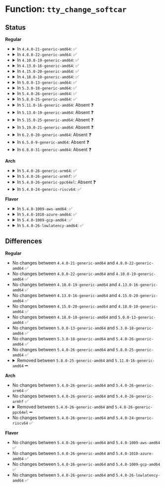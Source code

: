 # Function: <code>tty_change_softcar</code>

## Status
<b>Regular</b>
<ul>
<li>
<details>
<summary>In <code>4.4.0-21-generic-amd64</code>: ✅</summary>

```c
int tty_change_softcar(struct tty_struct * tty, int arg)
```

```json
{
  "name": "tty_change_softcar",
  "collision_type": "Unique Static",
  "inline_type": "No",
  "funcs": [
    {
      "addr": 18446744071583990928,
      "name": "tty_change_softcar",
      "external": false,
      "loc": "drivers/tty/tty_ioctl.c:906",
      "file": "drivers/tty/tty_ioctl.c",
      "inline": "seen, unknown",
      "caller_inline": [],
      "caller_func": [
        "drivers/tty/tty_ioctl.c:tty_mode_ioctl"
      ]
    }
  ],
  "symbols": [
    {
      "addr": 18446744071583990928,
      "name": "tty_change_softcar",
      "section": ".text",
      "bind": "STB_LOCAL",
      "size": 239
    }
  ]
}
```
</details>
</li>
<li>
<details>
<summary>In <code>4.8.0-22-generic-amd64</code>: ✅</summary>

```c
int tty_change_softcar(struct tty_struct * tty, int arg)
```

```json
{
  "name": "tty_change_softcar",
  "collision_type": "Unique Static",
  "inline_type": "No",
  "funcs": [
    {
      "addr": 18446744071584323040,
      "name": "tty_change_softcar",
      "external": false,
      "loc": "drivers/tty/tty_ioctl.c:899",
      "file": "drivers/tty/tty_ioctl.c",
      "inline": "seen, unknown",
      "caller_inline": [],
      "caller_func": [
        "drivers/tty/tty_ioctl.c:tty_mode_ioctl"
      ]
    }
  ],
  "symbols": [
    {
      "addr": 18446744071584323040,
      "name": "tty_change_softcar",
      "section": ".text",
      "bind": "STB_LOCAL",
      "size": 236
    }
  ]
}
```
</details>
</li>
<li>
<details>
<summary>In <code>4.10.0-19-generic-amd64</code>: ✅</summary>

```c
int tty_change_softcar(struct tty_struct * tty, int arg)
```

```json
{
  "name": "tty_change_softcar",
  "collision_type": "Unique Static",
  "inline_type": "No",
  "funcs": [
    {
      "addr": 18446744071584505072,
      "name": "tty_change_softcar",
      "external": false,
      "loc": "drivers/tty/tty_ioctl.c:899",
      "file": "drivers/tty/tty_ioctl.c",
      "inline": "seen, unknown",
      "caller_inline": [],
      "caller_func": [
        "drivers/tty/tty_ioctl.c:tty_mode_ioctl"
      ]
    }
  ],
  "symbols": [
    {
      "addr": 18446744071584505072,
      "name": "tty_change_softcar",
      "section": ".text",
      "bind": "STB_LOCAL",
      "size": 236
    }
  ]
}
```
</details>
</li>
<li>
<details>
<summary>In <code>4.13.0-16-generic-amd64</code>: ✅</summary>

```c
int tty_change_softcar(struct tty_struct * tty, int arg)
```

```json
{
  "name": "tty_change_softcar",
  "collision_type": "Unique Static",
  "inline_type": "No",
  "funcs": [
    {
      "addr": 18446744071584584384,
      "name": "tty_change_softcar",
      "external": false,
      "loc": "drivers/tty/tty_ioctl.c:677",
      "file": "drivers/tty/tty_ioctl.c",
      "inline": "seen, unknown",
      "caller_inline": [],
      "caller_func": [
        "drivers/tty/tty_ioctl.c:tty_mode_ioctl"
      ]
    }
  ],
  "symbols": [
    {
      "addr": 18446744071584584384,
      "name": "tty_change_softcar",
      "section": ".text",
      "bind": "STB_LOCAL",
      "size": 236
    }
  ]
}
```
</details>
</li>
<li>
<details>
<summary>In <code>4.15.0-20-generic-amd64</code>: ✅</summary>

```c
int tty_change_softcar(struct tty_struct * tty, int arg)
```

```json
{
  "name": "tty_change_softcar",
  "collision_type": "Unique Static",
  "inline_type": "No",
  "funcs": [
    {
      "addr": 18446744071584996464,
      "name": "tty_change_softcar",
      "external": false,
      "loc": "drivers/tty/tty_ioctl.c:678",
      "file": "drivers/tty/tty_ioctl.c",
      "inline": "seen, unknown",
      "caller_inline": [],
      "caller_func": [
        "drivers/tty/tty_ioctl.c:tty_mode_ioctl"
      ]
    }
  ],
  "symbols": [
    {
      "addr": 18446744071584996464,
      "name": "tty_change_softcar",
      "section": ".text",
      "bind": "STB_LOCAL",
      "size": 239
    }
  ]
}
```
</details>
</li>
<li>
<details>
<summary>In <code>4.18.0-10-generic-amd64</code>: ✅</summary>

```c
int tty_change_softcar(struct tty_struct * tty, int arg)
```

```json
{
  "name": "tty_change_softcar",
  "collision_type": "Unique Static",
  "inline_type": "No",
  "funcs": [
    {
      "addr": 18446744071585230640,
      "name": "tty_change_softcar",
      "external": false,
      "loc": "drivers/tty/tty_ioctl.c:678",
      "file": "drivers/tty/tty_ioctl.c",
      "inline": "seen, unknown",
      "caller_inline": [],
      "caller_func": [
        "drivers/tty/tty_ioctl.c:tty_mode_ioctl"
      ]
    }
  ],
  "symbols": [
    {
      "addr": 18446744071585230640,
      "name": "tty_change_softcar",
      "section": ".text",
      "bind": "STB_LOCAL",
      "size": 343
    }
  ]
}
```
</details>
</li>
<li>
<details>
<summary>In <code>5.0.0-13-generic-amd64</code>: ✅</summary>

```c
int tty_change_softcar(struct tty_struct * tty, int arg)
```

```json
{
  "name": "tty_change_softcar",
  "collision_type": "Unique Static",
  "inline_type": "No",
  "funcs": [
    {
      "addr": 18446744071585349936,
      "name": "tty_change_softcar",
      "external": false,
      "loc": "drivers/tty/tty_ioctl.c:678",
      "file": "drivers/tty/tty_ioctl.c",
      "inline": "seen, unknown",
      "caller_inline": [],
      "caller_func": [
        "drivers/tty/tty_ioctl.c:tty_mode_ioctl"
      ]
    }
  ],
  "symbols": [
    {
      "addr": 18446744071585349936,
      "name": "tty_change_softcar",
      "section": ".text",
      "bind": "STB_LOCAL",
      "size": 343
    }
  ]
}
```
</details>
</li>
<li>
<details>
<summary>In <code>5.3.0-18-generic-amd64</code>: ✅</summary>

```c
int tty_change_softcar(struct tty_struct * tty, int arg)
```

```json
{
  "name": "tty_change_softcar",
  "collision_type": "Unique Static",
  "inline_type": "No",
  "funcs": [
    {
      "addr": 18446744071585563104,
      "name": "tty_change_softcar",
      "external": false,
      "loc": "drivers/tty/tty_ioctl.c:678",
      "file": "drivers/tty/tty_ioctl.c",
      "inline": "seen, unknown",
      "caller_inline": [],
      "caller_func": [
        "drivers/tty/tty_ioctl.c:tty_mode_ioctl"
      ]
    }
  ],
  "symbols": [
    {
      "addr": 18446744071585563104,
      "name": "tty_change_softcar",
      "section": ".text",
      "bind": "STB_LOCAL",
      "size": 344
    }
  ]
}
```
</details>
</li>
<li>
<details>
<summary>In <code>5.4.0-26-generic-amd64</code>: ✅</summary>

```c
int tty_change_softcar(struct tty_struct * tty, int arg)
```

```json
{
  "name": "tty_change_softcar",
  "collision_type": "Unique Static",
  "inline_type": "No",
  "funcs": [
    {
      "addr": 18446744071585704240,
      "name": "tty_change_softcar",
      "external": false,
      "loc": "drivers/tty/tty_ioctl.c:678",
      "file": "drivers/tty/tty_ioctl.c",
      "inline": "seen, unknown",
      "caller_inline": [],
      "caller_func": [
        "drivers/tty/tty_ioctl.c:tty_mode_ioctl"
      ]
    }
  ],
  "symbols": [
    {
      "addr": 18446744071585704240,
      "name": "tty_change_softcar",
      "section": ".text",
      "bind": "STB_LOCAL",
      "size": 344
    }
  ]
}
```
</details>
</li>
<li>
<details>
<summary>In <code>5.8.0-25-generic-amd64</code>: ✅</summary>

```c
int tty_change_softcar(struct tty_struct * tty, int arg)
```

```json
{
  "name": "tty_change_softcar",
  "collision_type": "Unique Static",
  "inline_type": "No",
  "funcs": [
    {
      "addr": 18446744071586433408,
      "name": "tty_change_softcar",
      "external": false,
      "loc": "drivers/tty/tty_ioctl.c:678",
      "file": "drivers/tty/tty_ioctl.c",
      "inline": "seen, unknown",
      "caller_inline": [],
      "caller_func": [
        "drivers/tty/tty_ioctl.c:tty_mode_ioctl"
      ]
    }
  ],
  "symbols": [
    {
      "addr": 18446744071586433408,
      "name": "tty_change_softcar",
      "section": ".text",
      "bind": "STB_LOCAL",
      "size": 344
    }
  ]
}
```
</details>
</li>
<li>
<details>
<summary>In <code>5.11.0-16-generic-amd64</code>: Absent ❓</summary>

```json
{
  "name": "tty_change_softcar",
  "collision_type": "Unique Static",
  "inline_type": "Full",
  "funcs": [
    {
      "addr": 18446744071586551118,
      "name": "tty_change_softcar",
      "external": false,
      "loc": "drivers/tty/tty_ioctl.c:633",
      "file": "drivers/tty/tty_ioctl.c",
      "inline": "not declared, inlined",
      "caller_inline": [
        "drivers/tty/tty_ioctl.c:tty_mode_ioctl"
      ],
      "caller_func": []
    }
  ],
  "symbols": []
}
```
</details>
</li>
<li>
<details>
<summary>In <code>5.13.0-19-generic-amd64</code>: Absent ❓</summary>

```json
{
  "name": "tty_change_softcar",
  "collision_type": "Unique Static",
  "inline_type": "Full",
  "funcs": [
    {
      "addr": 18446744071586436014,
      "name": "tty_change_softcar",
      "external": false,
      "loc": "drivers/tty/tty_ioctl.c:633",
      "file": "drivers/tty/tty_ioctl.c",
      "inline": "not declared, inlined",
      "caller_inline": [
        "drivers/tty/tty_ioctl.c:tty_mode_ioctl"
      ],
      "caller_func": []
    }
  ],
  "symbols": []
}
```
</details>
</li>
<li>
<details>
<summary>In <code>5.15.0-25-generic-amd64</code>: Absent ❓</summary>

```json
{
  "name": "tty_change_softcar",
  "collision_type": "Unique Static",
  "inline_type": "Full",
  "funcs": [
    {
      "addr": 18446744071586961982,
      "name": "tty_change_softcar",
      "external": false,
      "loc": "drivers/tty/tty_ioctl.c:657",
      "file": "drivers/tty/tty_ioctl.c",
      "inline": "not declared, inlined",
      "caller_inline": [
        "drivers/tty/tty_ioctl.c:tty_mode_ioctl"
      ],
      "caller_func": []
    }
  ],
  "symbols": []
}
```
</details>
</li>
<li>
<details>
<summary>In <code>5.19.0-21-generic-amd64</code>: Absent ❓</summary>

```json
{
  "name": "tty_change_softcar",
  "collision_type": "Unique Static",
  "inline_type": "Full",
  "funcs": [
    {
      "addr": 18446744071588257442,
      "name": "tty_change_softcar",
      "external": false,
      "loc": "drivers/tty/tty_ioctl.c:655",
      "file": "drivers/tty/tty_ioctl.c",
      "inline": "not declared, inlined",
      "caller_inline": [
        "drivers/tty/tty_ioctl.c:tty_mode_ioctl"
      ],
      "caller_func": []
    }
  ],
  "symbols": []
}
```
</details>
</li>
<li>
<details>
<summary>In <code>6.2.0-20-generic-amd64</code>: Absent ❓</summary>

```json
{
  "name": "tty_change_softcar",
  "collision_type": "Unique Static",
  "inline_type": "Full",
  "funcs": [
    {
      "addr": 18446744071589670981,
      "name": "tty_change_softcar",
      "external": false,
      "loc": "drivers/tty/tty_ioctl.c:734",
      "file": "drivers/tty/tty_ioctl.c",
      "inline": "not declared, inlined",
      "caller_inline": [
        "drivers/tty/tty_ioctl.c:tty_mode_ioctl"
      ],
      "caller_func": []
    }
  ],
  "symbols": []
}
```
</details>
</li>
<li>
<details>
<summary>In <code>6.5.0-9-generic-amd64</code>: Absent ❓</summary>

```json
{
  "name": "tty_change_softcar",
  "collision_type": "Unique Static",
  "inline_type": "Full",
  "funcs": [
    {
      "addr": 18446744071589975091,
      "name": "tty_change_softcar",
      "external": false,
      "loc": "drivers/tty/tty_ioctl.c:756",
      "file": "drivers/tty/tty_ioctl.c",
      "inline": "not declared, inlined",
      "caller_inline": [
        "drivers/tty/tty_ioctl.c:tty_mode_ioctl"
      ],
      "caller_func": []
    }
  ],
  "symbols": []
}
```
</details>
</li>
<li>
<details>
<summary>In <code>6.8.0-31-generic-amd64</code>: Absent ❓</summary>

```json
{
  "name": "tty_change_softcar",
  "collision_type": "Unique Static",
  "inline_type": "Full",
  "funcs": [
    {
      "addr": 18446744071590313735,
      "name": "tty_change_softcar",
      "external": false,
      "loc": "drivers/tty/tty_ioctl.c:741",
      "file": "drivers/tty/tty_ioctl.c",
      "inline": "not declared, inlined",
      "caller_inline": [
        "drivers/tty/tty_ioctl.c:tty_mode_ioctl"
      ],
      "caller_func": []
    }
  ],
  "symbols": []
}
```
</details>
</li>
</ul>
<b>Arch</b>
<ul>
<li>
<details>
<summary>In <code>5.4.0-26-generic-arm64</code>: ✅</summary>

```c
int tty_change_softcar(struct tty_struct * tty, int arg)
```

```json
{
  "name": "tty_change_softcar",
  "collision_type": "Unique Static",
  "inline_type": "No",
  "funcs": [
    {
      "addr": 18446603336498384496,
      "name": "tty_change_softcar",
      "external": false,
      "loc": "drivers/tty/tty_ioctl.c:678",
      "file": "drivers/tty/tty_ioctl.c",
      "inline": "seen, unknown",
      "caller_inline": [],
      "caller_func": [
        "drivers/tty/tty_ioctl.c:tty_mode_ioctl"
      ]
    }
  ],
  "symbols": [
    {
      "addr": 18446603336498384496,
      "name": "tty_change_softcar",
      "section": ".text",
      "bind": "STB_LOCAL",
      "size": 300
    }
  ]
}
```
</details>
</li>
<li>
<details>
<summary>In <code>5.4.0-26-generic-armhf</code>: ✅</summary>

```c
int tty_change_softcar(struct tty_struct * tty, int arg)
```

```json
{
  "name": "tty_change_softcar",
  "collision_type": "Unique Static",
  "inline_type": "No",
  "funcs": [
    {
      "addr": 3231066236,
      "name": "tty_change_softcar",
      "external": false,
      "loc": "drivers/tty/tty_ioctl.c:678",
      "file": "drivers/tty/tty_ioctl.c",
      "inline": "seen, unknown",
      "caller_inline": [],
      "caller_func": [
        "drivers/tty/tty_ioctl.c:tty_mode_ioctl"
      ]
    }
  ],
  "symbols": [
    {
      "addr": 3231066236,
      "name": "tty_change_softcar",
      "section": ".text",
      "bind": "STB_LOCAL",
      "size": 296
    }
  ]
}
```
</details>
</li>
<li>
<details>
<summary>In <code>5.4.0-26-generic-ppc64el</code>: Absent ❓</summary>

```json
{
  "name": "tty_change_softcar",
  "collision_type": "Unique Static",
  "inline_type": "Full",
  "funcs": [
    {
      "addr": 13835058055291576216,
      "name": "tty_change_softcar",
      "external": false,
      "loc": "drivers/tty/tty_ioctl.c:678",
      "file": "drivers/tty/tty_ioctl.c",
      "inline": "not declared, inlined",
      "caller_inline": [
        "drivers/tty/tty_ioctl.c:tty_mode_ioctl"
      ],
      "caller_func": []
    }
  ],
  "symbols": []
}
```
</details>
</li>
<li>
<details>
<summary>In <code>5.4.0-24-generic-riscv64</code>: ✅</summary>

```c
int tty_change_softcar(struct tty_struct * tty, int arg)
```

```json
{
  "name": "tty_change_softcar",
  "collision_type": "Unique Static",
  "inline_type": "No",
  "funcs": [
    {
      "addr": 18446743936276054252,
      "name": "tty_change_softcar",
      "external": false,
      "loc": "drivers/tty/tty_ioctl.c:678",
      "file": "drivers/tty/tty_ioctl.c",
      "inline": "seen, unknown",
      "caller_inline": [],
      "caller_func": [
        "drivers/tty/tty_ioctl.c:tty_mode_ioctl"
      ]
    }
  ],
  "symbols": [
    {
      "addr": 18446743936276054252,
      "name": "tty_change_softcar",
      "section": ".text",
      "bind": "STB_LOCAL",
      "size": 272
    }
  ]
}
```
</details>
</li>
</ul>
<b>Flavor</b>
<ul>
<li>
<details>
<summary>In <code>5.4.0-1009-aws-amd64</code>: ✅</summary>

```c
int tty_change_softcar(struct tty_struct * tty, int arg)
```

```json
{
  "name": "tty_change_softcar",
  "collision_type": "Unique Static",
  "inline_type": "No",
  "funcs": [
    {
      "addr": 18446744071585465264,
      "name": "tty_change_softcar",
      "external": false,
      "loc": "drivers/tty/tty_ioctl.c:678",
      "file": "drivers/tty/tty_ioctl.c",
      "inline": "seen, unknown",
      "caller_inline": [],
      "caller_func": [
        "drivers/tty/tty_ioctl.c:tty_mode_ioctl"
      ]
    }
  ],
  "symbols": [
    {
      "addr": 18446744071585465264,
      "name": "tty_change_softcar",
      "section": ".text",
      "bind": "STB_LOCAL",
      "size": 344
    }
  ]
}
```
</details>
</li>
<li>
<details>
<summary>In <code>5.4.0-1010-azure-amd64</code>: ✅</summary>

```c
int tty_change_softcar(struct tty_struct * tty, int arg)
```

```json
{
  "name": "tty_change_softcar",
  "collision_type": "Unique Static",
  "inline_type": "No",
  "funcs": [
    {
      "addr": 18446744071585335296,
      "name": "tty_change_softcar",
      "external": false,
      "loc": "drivers/tty/tty_ioctl.c:678",
      "file": "drivers/tty/tty_ioctl.c",
      "inline": "seen, unknown",
      "caller_inline": [],
      "caller_func": [
        "drivers/tty/tty_ioctl.c:tty_mode_ioctl"
      ]
    }
  ],
  "symbols": [
    {
      "addr": 18446744071585335296,
      "name": "tty_change_softcar",
      "section": ".text",
      "bind": "STB_LOCAL",
      "size": 344
    }
  ]
}
```
</details>
</li>
<li>
<details>
<summary>In <code>5.4.0-1009-gcp-amd64</code>: ✅</summary>

```c
int tty_change_softcar(struct tty_struct * tty, int arg)
```

```json
{
  "name": "tty_change_softcar",
  "collision_type": "Unique Static",
  "inline_type": "No",
  "funcs": [
    {
      "addr": 18446744071585654640,
      "name": "tty_change_softcar",
      "external": false,
      "loc": "drivers/tty/tty_ioctl.c:678",
      "file": "drivers/tty/tty_ioctl.c",
      "inline": "seen, unknown",
      "caller_inline": [],
      "caller_func": [
        "drivers/tty/tty_ioctl.c:tty_mode_ioctl"
      ]
    }
  ],
  "symbols": [
    {
      "addr": 18446744071585654640,
      "name": "tty_change_softcar",
      "section": ".text",
      "bind": "STB_LOCAL",
      "size": 344
    }
  ]
}
```
</details>
</li>
<li>
<details>
<summary>In <code>5.4.0-26-lowlatency-amd64</code>: ✅</summary>

```c
int tty_change_softcar(struct tty_struct * tty, int arg)
```

```json
{
  "name": "tty_change_softcar",
  "collision_type": "Unique Static",
  "inline_type": "No",
  "funcs": [
    {
      "addr": 18446744071585762768,
      "name": "tty_change_softcar",
      "external": false,
      "loc": "drivers/tty/tty_ioctl.c:678",
      "file": "drivers/tty/tty_ioctl.c",
      "inline": "seen, unknown",
      "caller_inline": [],
      "caller_func": [
        "drivers/tty/tty_ioctl.c:tty_mode_ioctl"
      ]
    }
  ],
  "symbols": [
    {
      "addr": 18446744071585762768,
      "name": "tty_change_softcar",
      "section": ".text",
      "bind": "STB_LOCAL",
      "size": 344
    }
  ]
}
```
</details>
</li>
</ul>

## Differences
<b>Regular</b>
<ul>
<li>
No changes between <code>4.4.0-21-generic-amd64</code> and <code>4.8.0-22-generic-amd64</code> ✅
</li>
<li>
No changes between <code>4.8.0-22-generic-amd64</code> and <code>4.10.0-19-generic-amd64</code> ✅
</li>
<li>
No changes between <code>4.10.0-19-generic-amd64</code> and <code>4.13.0-16-generic-amd64</code> ✅
</li>
<li>
No changes between <code>4.13.0-16-generic-amd64</code> and <code>4.15.0-20-generic-amd64</code> ✅
</li>
<li>
No changes between <code>4.15.0-20-generic-amd64</code> and <code>4.18.0-10-generic-amd64</code> ✅
</li>
<li>
No changes between <code>4.18.0-10-generic-amd64</code> and <code>5.0.0-13-generic-amd64</code> ✅
</li>
<li>
No changes between <code>5.0.0-13-generic-amd64</code> and <code>5.3.0-18-generic-amd64</code> ✅
</li>
<li>
No changes between <code>5.3.0-18-generic-amd64</code> and <code>5.4.0-26-generic-amd64</code> ✅
</li>
<li>
No changes between <code>5.4.0-26-generic-amd64</code> and <code>5.8.0-25-generic-amd64</code> ✅
</li>
<li>
<details>
<summary>Removed between <code>5.8.0-25-generic-amd64</code> and <code>5.11.0-16-generic-amd64</code> ➖</summary>

```c
int tty_change_softcar(struct tty_struct * tty, int arg)
```
</details>
</li>
</ul>
<b>Arch</b>
<ul>
<li>
No changes between <code>5.4.0-26-generic-amd64</code> and <code>5.4.0-26-generic-arm64</code> ✅
</li>
<li>
No changes between <code>5.4.0-26-generic-amd64</code> and <code>5.4.0-26-generic-armhf</code> ✅
</li>
<li>
<details>
<summary>Removed between <code>5.4.0-26-generic-amd64</code> and <code>5.4.0-26-generic-ppc64el</code> ➖</summary>

```c
int tty_change_softcar(struct tty_struct * tty, int arg)
```
</details>
</li>
<li>
No changes between <code>5.4.0-26-generic-amd64</code> and <code>5.4.0-24-generic-riscv64</code> ✅
</li>
</ul>
<b>Flavor</b>
<ul>
<li>
No changes between <code>5.4.0-26-generic-amd64</code> and <code>5.4.0-1009-aws-amd64</code> ✅
</li>
<li>
No changes between <code>5.4.0-26-generic-amd64</code> and <code>5.4.0-1010-azure-amd64</code> ✅
</li>
<li>
No changes between <code>5.4.0-26-generic-amd64</code> and <code>5.4.0-1009-gcp-amd64</code> ✅
</li>
<li>
No changes between <code>5.4.0-26-generic-amd64</code> and <code>5.4.0-26-lowlatency-amd64</code> ✅
</li>
</ul>
